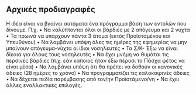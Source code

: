 Αρχικές προδιαγραφές
-----------------------------
Η ιδέα είναι να βγαίνει αυτόματα ένα πρόγραμμα βάση των εντολών που δίνουμε. Π.χ.
•	Να καλύπτονται όλοι οι βάρδιες με 2 απόγευμα και 2 νύχτα
•	Τα πρωινά να υπάρχουν πάντα 3 άτομα (εκτός Προϊσταμένου και Υπευθύνου)
•	Να λαμβάνει υπόψη όλες τις ημέρες της εφημερίας να μην μπαίνουν απόγευμα-νύχτα οι ίδιοι νοσηλευτές
•	Τα Σ/Κ- Έξω να είναι δίκαια για όλους τους νοσηλευτές
•	Να έχει μνήμη να θυμάται τις περσινές βάρδιες  (π.χ. εάν κάποιος ήταν έξω πέρυσι το Πάσχα φέτος να είναι μέσα)
•	Να λαμβάνει υπόψη ότι θα πρέπει να δοθούν οι κανονικές άδειες (28 ημέρες το χρόνο)
•	Να προγραμματίζει τις καλοκαιρινές άδειες
•	Να δέχεται πεδία παρέμβασης από τον/ην Προϊστάμενο/νη 
•	Να έχει άλλες εναλλακτικές επιλογές.

